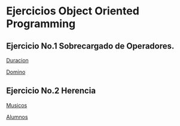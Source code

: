 # Ejercicios Object Oriented Programming

## Ejercicio No.1 Sobrecargado de Operadores.

[Duracion](https://github.com/Rodolfo-hernandez1/EjerciciosOPP/blob/master/HernandezRodolfo/Duracion/Duracion/Program.cs)

[Domino](https://github.com/Rodolfo-hernandez1/EjerciciosOPP/blob/master/HernandezRodolfo/Domino/Domino/Program.cs)

## Ejercicio No.2 Herencia

[Musicos](https://github.com/Rodolfo-hernandez1/EjerciciosOPP/blob/master/HernandezRodolfo/Herencia/Herencia/Program.cs)

[Alumnos](https://github.com/Rodolfo-hernandez1/EjerciciosOPP/blob/master/HernandezRodolfo/Alumnos/Program.cs)